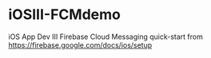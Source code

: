 # iOSIII-FCMdemo
iOS App Dev III Firebase Cloud Messaging quick-start from https://firebase.google.com/docs/ios/setup
